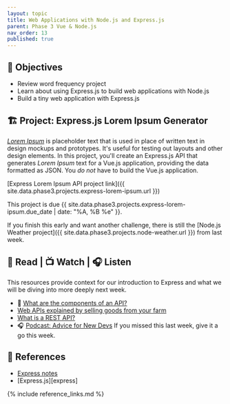 ```yaml
---
layout: topic
title: Web Applications with Node.js and Express.js
parent: Phase 3 Vue & Node.js
nav_order: 13
published: true
---
```


## 🎯 Objectives

- Review word frequency project
- Learn about using Express.js to build web applications with Node.js
- Build a tiny web application with Express.js

## 🏗️ Project: Express.js Lorem Ipsum Generator

[*Lorem Ipsum*](https://en.wikipedia.org/wiki/Lorem_ipsum) is placeholder text that is used in place of written text in design mockups and prototypes. It's useful for testing out layouts and other design elements. In this project, you'll create an Express.js API that generates *Lorem Ipsum* text for a Vue.js application, providing the data formatted as JSON. You _do not_ have to build the Vue.js application.

[Express Lorem Ipsum API project link]({{ site.data.phase3.projects.express-lorem-ipsum.url }})

This project is due {{ site.data.phase3.projects.express-lorem-ipsum.due_date | date: "%A, %B %e" }}.

If you finish this early and want another challenge, there is still the [Node.js Weather project]({{ site.data.phase3.projects.node-weather.url }}) from last week.

## 📖 Read | 📺 Watch | 🎧 Listen

This resources provide context for our introduction to Express and what we will be diving into more deeply next week.

- 📖 [What are the components of an API?](https://blog.postman.com/what-are-the-components-of-an-api/)
- [Web APIs explained by selling goods from your farm](https://blog.codeanalogies.com/2018/02/27/web-apis-explained-by-selling-goods-from-your-farm/)
- [What is a REST API?](https://www.youtube.com/watch?v=-mN3VyJuCjM)
- 🎧 [Podcast: Advice for New Devs](https://syntax.fm/show/382/advice-for-new-devs) If you missed this last week, give it a go this week.

## 🔖 References

- [Express notes](https://github.com/Momentum-NCCU-Part-Time/notes/blob/main/express.md)
- [Express.js][express]

{% include reference_links.md %}
